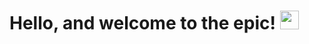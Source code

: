 # Hello, and welcome to the epic! <img src="https://raw.githubusercontent.com/MartinHeinz/MartinHeinz/master/wave.gif" width="30px">

